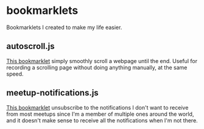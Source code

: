 # bookmarklets

Bookmarklets I created to make my life easier.

## autoscroll.js

[This bookmarklet](scripts/autoscroll.js) simply smoothly scroll a webpage until the end. Useful for recording a scrolling page without doing anything manually, at the same speed.

## meetup-notifications.js

[This bookmarklet](scripts/meetup-notifications.js) unsubscribe to the notifications I don't want to receive from most meetups since I'm a member of multiple ones around the world, and it doesn't make sense to receive all the notifications when I'm not there.
